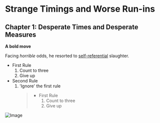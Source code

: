 # Strange Timings and Worse Run-ins
## Chapter 1: Desperate Times and Desperate Measures
**A bold move**

Facing *horrible* odds, he resorted to [self-referential](https://jmcole9.github.io/cse15l-lab-reports/physical) slaughter. 
* First Rule
    1. Count to three
    2. Give up
* Second Rule
    1. 'Ignore' the first rule
        > * First Rule
        >     1. Count to three
        >     2. Give up


![Image](https://static.wikia.nocookie.net/warlock-of-the-magus-world/images/e/ee/Giant_keymolin_snake.jpg/revision/latest/top-crop/width/360/height/450?cb=20170403091123)
